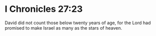 # I Chronicles 27:23

David did not count those below twenty years of age, for the Lord had promised to make Israel as many as the stars of heaven.
